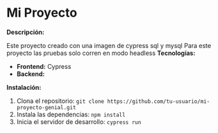 # Mi Proyecto 

**Descripción:**

Este proyecto creado con una imagen de cypress sql y mysql
Para este proyecto las pruebas solo corren en modo headless
**Tecnologías:**

* **Frontend:** Cypress
* **Backend:** 

**Instalación:**

1. Clona el repositorio: `git clone https://github.com/tu-usuario/mi-proyecto-genial.git`
2. Instala las dependencias: `npm install`
3. Inicia el servidor de desarrollo: `cypress run`

